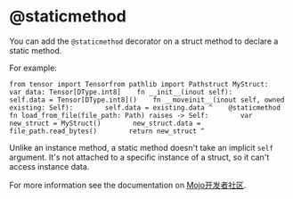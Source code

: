 # @staticmethod

You can add the `@staticmethod` decorator on a struct method to declare a static method.

For example:

```
from tensor import Tensorfrom pathlib import Pathstruct MyStruct:    var data: Tensor[DType.int8]    fn __init__(inout self):        self.data = Tensor[DType.int8]()    fn __moveinit__(inout self, owned existing: Self):        self.data = existing.data ^    @staticmethod    fn load_from_file(file_path: Path) raises -> Self:        var new_struct = MyStruct()        new_struct.data = file_path.read_bytes()        return new_struct ^
```

Unlike an instance method, a static method doesn't take an implicit `self` argument. It's not attached to a specific instance of a struct, so it can't access instance data.

For more information see the documentation on [Mojo开发者社区](https://dev.mojocn.org).